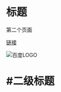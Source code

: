 # 标题

第二个页面

[ 链接 ](http://www.hit.edu.cn)

![百度LOGO](http://www.baidu.com/img/PCtm_d9c8750bed0b3c7d089fa7d55720d6cf.png)

# #二级标题
